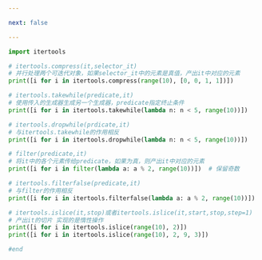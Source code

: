 ```yaml
---

next: false

---
```




<BlogInfo id="845" title="7.用于过滤的生成器函数" author="白日梦想猿" pv=0 read_times=0 pre_cost_time="0分44秒" category="可迭代对象_迭代器和生成器" tag_list="['可迭代对象_迭代器和生成器']" create_time="2022.04.17 09:51:36" update_time="2022.04.17 15:42:36" />

```python
import itertools

# itertools.compress(it,selector_it)
# 并行处理两个可迭代对象，如果selector_it中的元素是真值，产出it中对应的元素
print([i for i in itertools.compress(range(10), [0, 0, 1, 1])])

# itertools.takewhile(predicate,it)
# 使用传入的生成器生成另一个生成器，predicate指定终止条件
print([i for i in itertools.takewhile(lambda n: n < 5, range(10))])

# itertools.dropwhile(prdicate,it)
# 与itertools.takewhile的作用相反
print([i for i in itertools.dropwhile(lambda n: n < 5, range(10))])

# filter(predicate,it)
# 将it中的各个元素传给predicate，如果为真，则产出it中对应的元素
print([i for i in filter(lambda a: a % 2, range(10))])  # 保留奇数

# itertools.filterfalse(predicate,it)
# 与filter的作用相反
print([i for i in itertools.filterfalse(lambda a: a % 2, range(10))])  # 保留偶数

# itertools.islice(it,stop)或者itertools.islice(it,start,stop,step=1)
# 产出it的切片 实现的是惰性操作
print([i for i in itertools.islice(range(10), 2)])
print([i for i in itertools.islice(range(10), 2, 9, 3)])

#end

```



<ActionBox />
